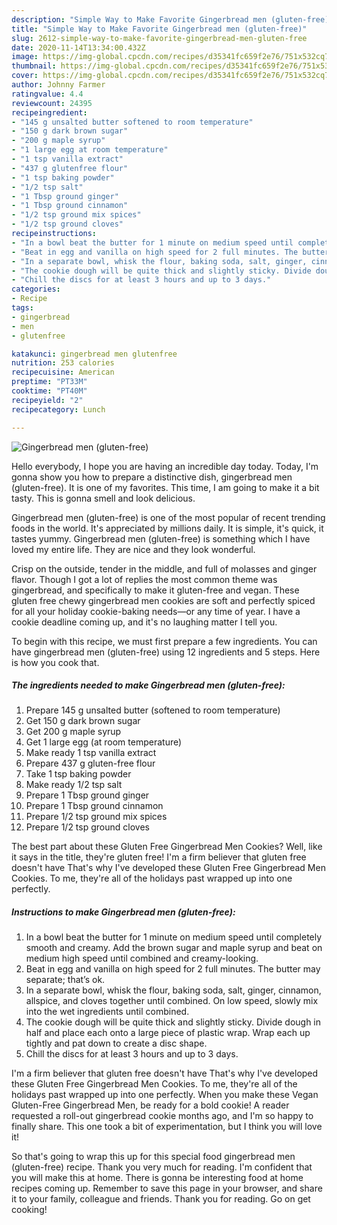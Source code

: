 ```yaml
---
description: "Simple Way to Make Favorite Gingerbread men (gluten-free)"
title: "Simple Way to Make Favorite Gingerbread men (gluten-free)"
slug: 2612-simple-way-to-make-favorite-gingerbread-men-gluten-free
date: 2020-11-14T13:34:00.432Z
image: https://img-global.cpcdn.com/recipes/d35341fc659f2e76/751x532cq70/gingerbread-men-gluten-free-recipe-main-photo.jpg
thumbnail: https://img-global.cpcdn.com/recipes/d35341fc659f2e76/751x532cq70/gingerbread-men-gluten-free-recipe-main-photo.jpg
cover: https://img-global.cpcdn.com/recipes/d35341fc659f2e76/751x532cq70/gingerbread-men-gluten-free-recipe-main-photo.jpg
author: Johnny Farmer
ratingvalue: 4.4
reviewcount: 24395
recipeingredient:
- "145 g unsalted butter softened to room temperature"
- "150 g dark brown sugar"
- "200 g maple syrup"
- "1 large egg at room temperature"
- "1 tsp vanilla extract"
- "437 g glutenfree flour"
- "1 tsp baking powder"
- "1/2 tsp salt"
- "1 Tbsp ground ginger"
- "1 Tbsp ground cinnamon"
- "1/2 tsp ground mix spices"
- "1/2 tsp ground cloves"
recipeinstructions:
- "In a bowl beat the butter for 1 minute on medium speed until completely smooth and creamy. Add the brown sugar and maple syrup and beat on medium high speed until combined and creamy-looking."
- "Beat in egg and vanilla on high speed for 2 full minutes. The butter may separate; that’s ok."
- "In a separate bowl, whisk the flour, baking soda, salt, ginger, cinnamon, allspice, and cloves together until combined. On low speed, slowly mix into the wet ingredients until combined."
- "The cookie dough will be quite thick and slightly sticky. Divide dough in half and place each onto a large piece of plastic wrap. Wrap each up tightly and pat down to create a disc shape."
- "Chill the discs for at least 3 hours and up to 3 days."
categories:
- Recipe
tags:
- gingerbread
- men
- glutenfree

katakunci: gingerbread men glutenfree 
nutrition: 253 calories
recipecuisine: American
preptime: "PT33M"
cooktime: "PT40M"
recipeyield: "2"
recipecategory: Lunch

---
```



![Gingerbread men (gluten-free)](https://img-global.cpcdn.com/recipes/d35341fc659f2e76/751x532cq70/gingerbread-men-gluten-free-recipe-main-photo.jpg)

Hello everybody, I hope you are having an incredible day today. Today, I'm gonna show you how to prepare a distinctive dish, gingerbread men (gluten-free). It is one of my favorites. This time, I am going to make it a bit tasty. This is gonna smell and look delicious.

Gingerbread men (gluten-free) is one of the most popular of recent trending foods in the world. It's appreciated by millions daily. It is simple, it's quick, it tastes yummy. Gingerbread men (gluten-free) is something which I have loved my entire life. They are nice and they look wonderful.

Crisp on the outside, tender in the middle, and full of molasses and ginger flavor. Though I got a lot of replies the most common theme was gingerbread, and specifically to make it gluten-free and vegan. These gluten free chewy gingerbread men cookies are soft and perfectly spiced for all your holiday cookie-baking needs—or any time of year. I have a cookie deadline coming up, and it&#39;s no laughing matter I tell you.


To begin with this recipe, we must first prepare a few ingredients. You can have gingerbread men (gluten-free) using 12 ingredients and 5 steps. Here is how you cook that.

<!--inarticleads1-->

##### The ingredients needed to make Gingerbread men (gluten-free):

1. Prepare 145 g unsalted butter (softened to room temperature)
1. Get 150 g dark brown sugar
1. Get 200 g maple syrup
1. Get 1 large egg (at room temperature)
1. Make ready 1 tsp vanilla extract
1. Prepare 437 g gluten-free flour
1. Take 1 tsp baking powder
1. Make ready 1/2 tsp salt
1. Prepare 1 Tbsp ground ginger
1. Prepare 1 Tbsp ground cinnamon
1. Prepare 1/2 tsp ground mix spices
1. Prepare 1/2 tsp ground cloves


The best part about these Gluten Free Gingerbread Men Cookies? Well, like it says in the title, they&#39;re gluten free! I&#39;m a firm believer that gluten free doesn&#39;t have That&#39;s why I&#39;ve developed these Gluten Free Gingerbread Men Cookies. To me, they&#39;re all of the holidays past wrapped up into one perfectly. 

<!--inarticleads2-->

##### Instructions to make Gingerbread men (gluten-free):

1. In a bowl beat the butter for 1 minute on medium speed until completely smooth and creamy. Add the brown sugar and maple syrup and beat on medium high speed until combined and creamy-looking.
1. Beat in egg and vanilla on high speed for 2 full minutes. The butter may separate; that’s ok.
1. In a separate bowl, whisk the flour, baking soda, salt, ginger, cinnamon, allspice, and cloves together until combined. On low speed, slowly mix into the wet ingredients until combined.
1. The cookie dough will be quite thick and slightly sticky. Divide dough in half and place each onto a large piece of plastic wrap. Wrap each up tightly and pat down to create a disc shape.
1. Chill the discs for at least 3 hours and up to 3 days.


I&#39;m a firm believer that gluten free doesn&#39;t have That&#39;s why I&#39;ve developed these Gluten Free Gingerbread Men Cookies. To me, they&#39;re all of the holidays past wrapped up into one perfectly. When you make these Vegan Gluten-Free Gingerbread Men, be ready for a bold cookie! A reader requested a roll-out gingerbread cookie months ago, and I&#39;m so happy to finally share. This one took a bit of experimentation, but I think you will love it! 

So that's going to wrap this up for this special food gingerbread men (gluten-free) recipe. Thank you very much for reading. I'm confident that you will make this at home. There is gonna be interesting food at home recipes coming up. Remember to save this page in your browser, and share it to your family, colleague and friends. Thank you for reading. Go on get cooking!
